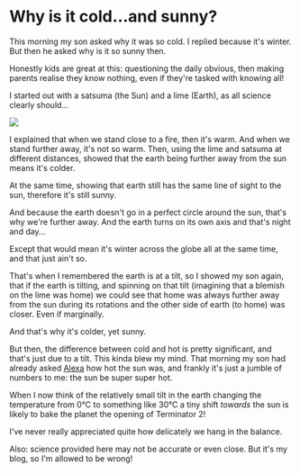 # Why is it cold…and sunny?

This morning my son asked why it was so cold. I replied because it's winter. But then he asked why is it so sunny then.

Honestly kids are great at this: questioning the daily obvious, then making parents realise they know nothing, even if they're tasked with knowing all!

I started out with a satsuma (the Sun) and a lime (Earth), as all science clearly should…

<!--more-->

<img class="centre" src="/images/yeah_science_breaking_bad.gif">

I explained that when we stand close to a fire, then it's warm. And when we stand further away, it's not so warm. Then, using the lime and satsuma at different distances, showed that the earth being further away from the sun means it's colder.

At the same time, showing that earth still has the same line of sight to the sun, therefore it's still sunny.

And because the earth doesn't go in a perfect circle around the sun, that's why we're further away. And the earth turns on its own axis and that's night and day…

Except that would mean it's winter across the globe all at the same time, and that just ain't so.

That's when I remembered the earth is at a tilt, so I showed my son again, that if the earth is tilting, and spinning on that tilt (imagining that a blemish on the lime was home) we could see that home was always further away from the sun during its rotations and the other side of earth (to home) was closer. Even if marginally.

And that's why it's colder, yet sunny.

But then, the difference between cold and hot is pretty significant, and that's just due to a tilt. This kinda blew my mind. That morning my son had already asked [Alexa](https://www.youtube.com/watch?v=mf4IqLjWAHs) how hot the sun was, and frankly it's just a jumble of numbers to me: the sun be super super hot.

When I now think of the relatively small tilt in the earth changing the temperature from 0°C to something like 30°C a tiny shift *towards* the sun is likely to bake the planet the opening of Terminator 2!

I've never really appreciated quite how delicately we hang in the balance.

Also: science provided here may not be accurate or even close. But it's my blog, so I'm allowed to be wrong!
